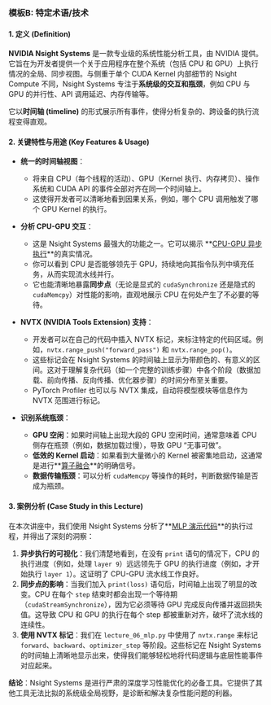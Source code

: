 ### 模板B: 特定术语/技术

#### 1. 定义 (Definition)
**NVIDIA Nsight Systems** 是一款专业级的系统性能分析工具，由 NVIDIA 提供。它旨在为开发者提供一个关于应用程序在整个系统（包括 CPU 和 GPU）上执行情况的全局、同步视图。与侧重于单个 CUDA Kernel 内部细节的 Nsight Compute 不同，Nsight Systems 专注于**系统级的交互和瓶颈**，例如 CPU 与 GPU 的并行性、API 调用延迟、内存传输等。

它以**时间轴 (timeline)** 的形式展示所有事件，使得分析复杂的、跨设备的执行流程变得直观。

#### 2. 关键特性与用途 (Key Features & Usage)
*   **统一的时间轴视图**：
    *   将来自 CPU（每个线程的活动）、GPU（Kernel 执行、内存拷贝）、操作系统和 CUDA API 的事件全部对齐在同一个时间轴上。
    *   这使得开发者可以清晰地看到因果关系，例如，哪个 CPU 调用触发了哪个 GPU Kernel 的执行。

*   **分析 CPU-GPU 交互**：
    *   这是 Nsight Systems 最强大的功能之一。它可以揭示 **[CPU-GPU 异步执行](./Lecture6-CPU-GPU-Synchronization.md)**的真实情况。
    *   你可以看到 CPU 是否能够领先于 GPU，持续地向其指令队列中填充任务，从而实现流水线并行。
    *   它也能清晰地暴露**同步点**（无论是显式的 `cudaSynchronize` 还是隐式的 `cudaMemcpy`）对性能的影响，直观地展示 CPU 在何处产生了不必要的等待。

*   **NVTX (NVIDIA Tools Extension) 支持**：
    *   开发者可以在自己的代码中插入 NVTX 标记，来标注特定的代码区域。例如，`nvtx.range_push("forward_pass")` 和 `nvtx.range_pop()`。
    *   这些标记会在 Nsight Systems 的时间轴上显示为带颜色的、有意义的区间。这对于理解复杂代码（如一个完整的训练步骤）中各个阶段（数据加载、前向传播、反向传播、优化器步骤）的时间分布至关重要。
    *   PyTorch Profiler 也可以与 NVTX 集成，自动将模型模块等信息作为 NVTX 范围进行标记。

*   **识别系统瓶颈**：
    *   **GPU 空闲**：如果时间轴上出现大段的 GPU 空闲时间，通常意味着 CPU 侧存在瓶颈（例如，数据加载过慢），导致 GPU “无事可做”。
    *   **低效的 Kernel 启动**：如果看到大量微小的 Kernel 被密集地启动，这通常是进行**[算子融合](./Lecture6-Kernel-Fusion.md)**的明确信号。
    *   **数据传输瓶颈**：可以分析 `cudaMemcpy` 等操作的耗时，判断数据传输是否成为瓶颈。

#### 3. 案例分析 (Case Study in this Lecture)
在本次讲座中，我们使用 Nsight Systems 分析了**[MLP 演示代码](./Lecture6-Code-MLP.md)**的执行过程，并得出了深刻的洞察：

1.  **异步执行的可视化**：我们清楚地看到，在没有 `print` 语句的情况下，CPU 的执行进度（例如，处理 `layer 9`）远远领先于 GPU 的执行进度（例如，才开始执行 `layer 1`）。这证明了 CPU-GPU 流水线工作良好。
2.  **同步点的影响**：当我们加入 `print(loss)` 语句后，时间轴上出现了明显的改变。CPU 在每个 `step` 结束时都会出现一个等待期（`cudaStreamSynchronize`），因为它必须等待 GPU 完成反向传播并返回损失值。这导致 CPU 和 GPU 的执行在每个 step 都被重新对齐，破坏了流水线的连续性。
3.  **使用 NVTX 标记**：我们在 `lecture_06_mlp.py` 中使用了 `nvtx.range` 来标记 `forward`、`backward`、`optimizer_step` 等阶段。这些标记在 Nsight Systems 的时间轴上清晰地显示出来，使得我们能够轻松地将代码逻辑与底层性能事件对应起来。

**结论**：Nsight Systems 是进行严肃的深度学习性能优化的必备工具。它提供了其他工具无法比拟的系统级全局视野，是诊断和解决复杂性能问题的利器。